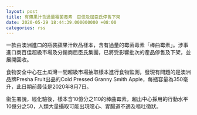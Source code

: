 ```yaml
---
layout: post
title: 有蘋果汁含過量霉菌毒素　百佳及屈臣氏停售下架
date: 2020-05-29 18:44:39.000000000 +08:00
categories: rss
---
```


一款由澳洲進口的瓶裝蘋果汁飲品樣本，含有過量的霉菌毒素「棒曲霉素」。涉事進口商百佳超級市場及分銷商屈臣氏集團，已將受影響批次的產品停售及下架，並展開回收。

食物安全中心在土瓜灣一間超級市場抽取樣本進行食物監測，發現有問題的是澳洲品牌Presha Fruit出品的Cold Pressed Granny Smith Apple，每瓶容量為350毫升，此日期前最佳是2020年8月7日。

衞生署說，經化驗後，樣本含10億分之110的棒曲霉素，超出中心採用的行動水平10億分之50，人類大量攝取可能出現噁心、胃腸道不適及嘔吐徵狀。
